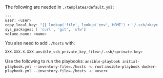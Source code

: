 The following are needed in `./templates/default.yml`:
```sh
---
user: <user>
copy_local_key: "{{ lookup('file', lookup('env','HOME') + '/.ssh/<key>.pub') }}"
sys_packages: [ 'curl', 'git', 'ufw']
volume_name: <name>
```

You also need to add `./hosts` with:
```sh
XXX.XXX.X.XXX ansible_ssh_private_key_file=~/.ssh/<private-key>
```

Use the following to run the playbooks:
`ansible-playbook initial-playbook.yml --inventory-file=./hosts -u root`
`ansible-playbook docker-playbook.yml --inventory-file=./hosts -u <user>`